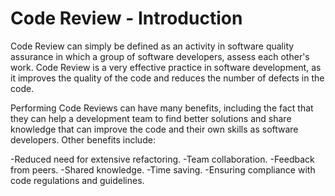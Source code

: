 # Code Review - Introduction

Code Review can simply be defined as an activity in software quality assurance in which a group of software developers, assess each other's work. Code Review is a very effective practice in software development, as it improves the quality of the code and reduces the number of defects in the code.

Performing Code Reviews can have many benefits, including the fact that they can help a development team to find better solutions and share knowledge that can improve the code and their own skills as software developers. Other benefits include:

-Reduced need for extensive refactoring.
-Team collaboration.
-Feedback from peers.
-Shared knowledge.
-Time saving.
-Ensuring compliance with code regulations and guidelines.